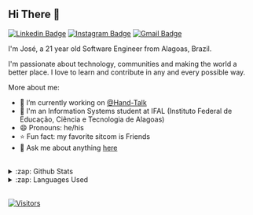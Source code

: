 ## Hi There 👋

[![Linkedin Badge](https://img.shields.io/badge/-LinkedIn-blue?style=flat-square&logo=Linkedin&logoColor=white&link=https://www.linkedin.com/in/josecls/)](https://www.linkedin.com/in/josecls/)
[![Instagram Badge](https://img.shields.io/badge/-Instagram-purple?style=flat-square&logo=Instagram&logoColor=white&link=https://www.instagram.com/anajuliabit/)](https://www.instagram.com/josec.jpg/)
[![Gmail Badge](https://img.shields.io/badge/-Gmail-c14438?style=flat-square&logo=Gmail&logoColor=white&link=mailto:anajuliabit@gmail.com)](mailto:josecls.dev@gmail.com)

I'm José, a 21 year old Software Engineer from Alagoas, Brazil.

I'm passionate about technology, communities and making the world a better place. I love to learn and contribute in any and every possible way.

More about me:
- :rocket: I’m currently working on [@Hand-Talk](https://github.com/hand-talk)
- :school: I'm an Information Systems student at IFAL (Instituto Federal de Educação, Ciência e Tecnologia de Alagoas)
- 😄 Pronouns: he/his
- :star: Fun fact: my favorite sitcom is Friends
- 💬  Ask me about anything [here](https://github.com/josecls/josecls/issues)
<br/>

<details>
  <summary>:zap: Github Stats</summary>
  <img src="https://github-readme-stats.vercel.app/api?username=josecls&count_private=true&show_icons=true&theme=material-palenight">
</details>

<details>
  <summary>:zap: Languages Used</summary>
  <img src="https://github-readme-stats.vercel.app/api/top-langs/?username=josecls&layout=compact&theme=material-palenight">
</details>
<br/>

[![Visitors](https://visitor-badge.glitch.me/badge?page_id=github/josecls)](https://github.com/josecls)
